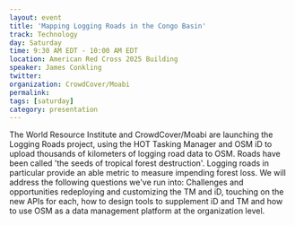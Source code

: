```yaml
---
layout: event
title: 'Mapping Logging Roads in the Congo Basin'
track: Technology
day: Saturday
time: 9:30 AM EDT - 10:00 AM EDT
location: American Red Cross 2025 Building
speaker: James Conkling
twitter: 
organization: CrowdCover/Moabi
permalink: 
tags: [saturday]
category: presentation
---
```


The World Resource Institute and CrowdCover/Moabi are launching the Logging Roads project, using the HOT Tasking Manager and OSM iD to upload thousands of kilometers of logging road data to OSM. Roads have been called 'the seeds of tropical forest destruction'.  Logging roads in particular provide an able metric to measure impending forest loss.  We will address the following questions we've run into: Challenges and opportunities redeploying and customizing the TM and iD, touching on the new APIs for each, how to design tools to supplement iD and TM and how to use OSM as a data management platform at the organization level.